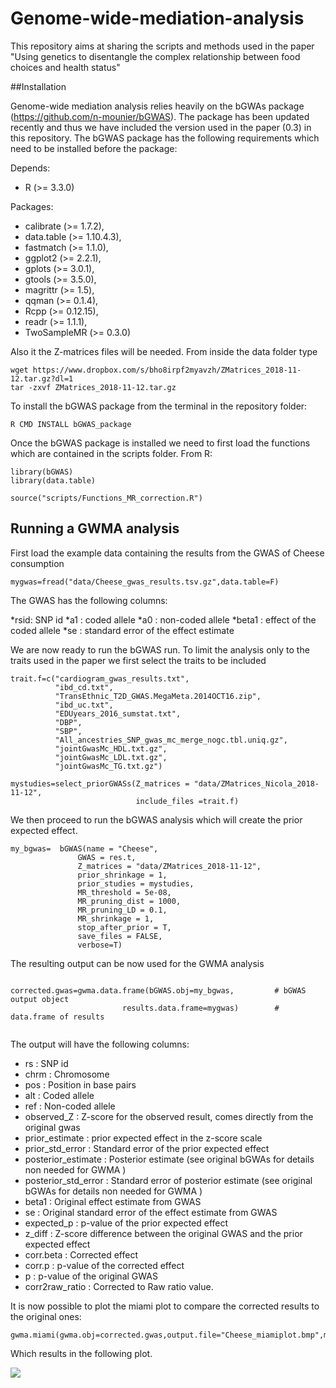 # Genome-wide-mediation-analysis

This repository aims at sharing the scripts and methods used in the paper "Using genetics to disentangle the complex relationship between food choices and health status"

##Installation 

Genome-wide mediation analysis relies heavily on the bGWAs package (https://github.com/n-mounier/bGWAS).
The package has been updated recently and thus we have included the version used in the paper (0.3) in this repository.
The bGWAS package has the following requirements which need to be installed before the package:

Depends:

* R (>= 3.3.0)

Packages:

*  calibrate (>= 1.7.2),
*  data.table (>= 1.10.4.3),
*  fastmatch (>= 1.1.0),
*  ggplot2 (>= 2.2.1),
*  gplots (>= 3.0.1),
*  gtools (>= 3.5.0),
*  magrittr (>= 1.5),
*  qqman (>= 0.1.4),
*  Rcpp (>= 0.12.15),
*  readr (>= 1.1.1),
*  TwoSampleMR (>= 0.3.0)

Also it the Z-matrices files will be needed. 
From inside the data folder type
```
wget https://www.dropbox.com/s/bho8irpf2myavzh/ZMatrices_2018-11-12.tar.gz?dl=1
tar -zxvf ZMatrices_2018-11-12.tar.gz

```

To install the bGWAS package from the terminal in the repository folder:

```
R CMD INSTALL bGWAS_package
```

Once the bGWAS package is installed we need to first load the functions which are contained in the scripts folder.
From R:
```
library(bGWAS)
library(data.table)

source("scripts/Functions_MR_correction.R")

```

## Running a GWMA analysis

First load the example data containing the results from the GWAS of Cheese consumption
```
mygwas=fread("data/Cheese_gwas_results.tsv.gz",data.table=F)

```
The GWAS has the following columns:

*rsid: SNP id 
*a1 : coded allele
*a0 : non-coded allele
*beta1 : effect of the coded allele
*se : standard error of the effect estimate

We are now ready to run the bGWAS run.
To limit the analysis only to the traits used in the paper we first select the traits to be included
```
trait.f=c("cardiogram_gwas_results.txt",
          "ibd_cd.txt",
          "TransEthnic_T2D_GWAS.MegaMeta.2014OCT16.zip",
          "ibd_uc.txt",
          "EDUyears_2016_sumstat.txt",
          "DBP",
          "SBP",
          "All_ancestries_SNP_gwas_mc_merge_nogc.tbl.uniq.gz",
          "jointGwasMc_HDL.txt.gz",
          "jointGwasMc_LDL.txt.gz",
          "jointGwasMc_TG.txt.gz")

mystudies=select_priorGWASs(Z_matrices = "data/ZMatrices_Nicola_2018-11-12",
                            include_files =trait.f)

```

We then proceed to run the bGWAS analysis which will create the prior expected effect.
```
my_bgwas=  bGWAS(name = "Cheese",
               GWAS = res.t,
               Z_matrices = "data/ZMatrices_2018-11-12",
               prior_shrinkage = 1,
               prior_studies = mystudies,
               MR_threshold = 5e-08,
               MR_pruning_dist = 1000,
               MR_pruning_LD = 0.1,
               MR_shrinkage = 1,
               stop_after_prior = T,
               save_files = FALSE,
               verbose=T)

```

The resulting output can be now used for the GWMA analysis

```

corrected.gwas=gwma.data.frame(bGWAS.obj=my_bgwas,         # bGWAS output object
                         results.data.frame=mygwas)        # data.frame of results


```
The output will have the following columns:

* rs : SNP id
* chrm : Chromosome          
* pos  : Position in base pairs    
* alt  : Coded allele
* ref  : Non-coded allele 
* observed_Z : Z-score for the observed result, comes directly from the original gwas
* prior_estimate : prior expected effect in the z-score scale
* prior_std_error : Standard error of the prior expected effect
* posterior_estimate : Posterior estimate (see original bGWAs for details non needed for GWMA ) 
* posterior_std_error : Standard error of posterior estimate (see original bGWAs for details non needed for GWMA ) 
* beta1 : Original effect estimate from GWAS              
* se : Original standard error of the effect estimate from GWAS               
* expected_p : p-value of the prior expected effect         
* z_diff : Z-score difference between the original GWAS and the prior expected effect              
* corr.beta : Corrected effect
* corr.p : p-value of the corrected effect
* p : p-value of the original GWAS               
* corr2raw_ratio : Corrected to Raw ratio value.

It is now possible to plot the miami plot to compare the corrected results to the original ones:
```
gwma.miami(gwma.obj=corrected.gwas,output.file="Cheese_miamiplot.bmp",main="Cheese_conumption")

```
Which results in the following plot.

![](Cheese_miamiplot.bmp)



